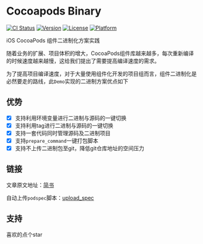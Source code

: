 # Cocoapods Binary

[![CI Status](https://img.shields.io/travis/609223770@qq.com/ABC.svg?style=flat)](https://travis-ci.org/609223770@qq.com/ABC)
[![Version](https://img.shields.io/cocoapods/v/ABC.svg?style=flat)](https://cocoapods.org/pods/ABC)
[![License](https://img.shields.io/cocoapods/l/ABC.svg?style=flat)](https://cocoapods.org/pods/ABC)
[![Platform](https://img.shields.io/cocoapods/p/ABC.svg?style=flat)](https://cocoapods.org/pods/ABC)

iOS CocoaPods 组件二进制化方案实践

随着业务的扩展、项目体积的增大，CocoaPods组件库越来越多，每次重新编译的时候速度越来越慢，这给我们提出了需要提高编译速度的需求。

为了提高项目编译速度，对于大量使用组件化开发的项目组而言，组件二进制化是必然要走的路线，此`Demo`实现的二进制方案优点如下

## 优势
- [x] 支持利用环境变量进行二进制与源码的一键切换
- [x] 支持利用tag进行二进制与源码的一键切换
- [x] 支持一套代码同时管理源码及二进制项目
- [x] 支持`prepare_command`一键打包脚本
- [x] 支持不上传二进制包至git，降低git仓库地址的空间压力

## 链接

文章原文地址：[简书](https://www.jianshu.com/p/92905b50ad06)

自动上传`podspec`脚本：[upload_spec](https://github.com/XiaoWuTongZhi/upload_podspec)

## 支持
喜欢的点个star



